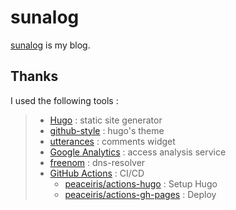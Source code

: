 # sunalog
[sunalog](https://ghsable.github.io/sunalog/) is my blog.

## Thanks
I used the following tools :
> * [Hugo](https://gohugo.io/) : static site generator
> * [github-style](https://github.com/MeiK2333/github-style) : hugo's theme
> * [utterances](https://utteranc.es/) : comments widget
> * [Google Analytics](https://analytics.google.com/analytics/web/) : access analysis service
> * [freenom](https://freenom.com) : dns-resolver
> * [GitHub Actions](https://github.co.jp/features/actions) : CI/CD
>   * [peaceiris/actions-hugo](https://github.com/peaceiris/actions-hugo) : Setup Hugo
>   * [peaceiris/actions-gh-pages](https://github.com/peaceiris/actions-gh-pages) : Deploy
